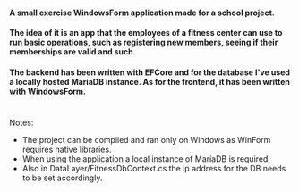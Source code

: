 #### A small exercise WindowsForm application made for a school project.
#### The idea of it is an app that the employees of a fitness center can use to run basic operations, such as registering new members, seeing if their memberships are valid and such.
#### The backend has been written with EFCore and for the database I've used a locally hosted MariaDB instance. As for the frontend, it has been written with WindowsForm.
# 
Notes: 
- The project can be compiled and ran only on Windows as WinForm requires native libraries.
- When using the application a local instance of MariaDB is required.
- Also in DataLayer/FitnessDbContext.cs the ip address for the DB needs to be set accordingly.
